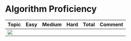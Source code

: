 # Algorithm Proficiency

|Topic|Easy|Medium|Hard|Total|Comment|
|-----|----|------|----|-----|-------|
|![](https://img.shields.io/badge/Dynamic-Programming-brightgreen.svg)||||||

